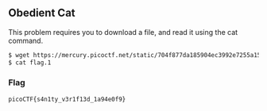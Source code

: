 ## Obedient Cat
This problem requires you to download a file, and read it using the cat command.

```bash
$ wget https://mercury.picoctf.net/static/704f877da185904ec3992e7255a15c6c/flag
$ cat flag.1
```

### Flag
`picoCTF{s4n1ty_v3r1f13d_1a94e0f9}`
